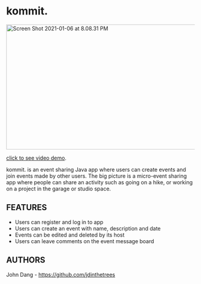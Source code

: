 # kommit.

<a data-flickr-embed="true" href="https://github.com/jdinthetrees/kommit." title="Screen Shot 2021-01-06 at 8.08.31 PM"><img src="https://live.staticflickr.com/65535/50808468273_bc6c475c84_z.jpg" width="640" height="333" alt="Screen Shot 2021-01-06 at 8.08.31 PM"></a>

<a href="https://vimeo.com/497847994">click to see video demo</a>.

kommit. is an event sharing Java app where users can create events and join events made by other users. The big picture is a micro-event sharing app where people can share an activity such as going on a hike, or working on a project in the garage or studio space. 

## FEATURES
- Users can register and log in to app
- Users can create an event with name, description and date
- Events can be edited and deleted by its host
- Users can leave comments on the event message board


## AUTHORS
John Dang - https://github.com/jdinthetrees  
 

